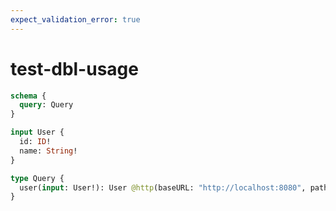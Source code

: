 ```yaml
---
expect_validation_error: true
---
```


# test-dbl-usage

```graphql @server
schema {
  query: Query
}

input User {
  id: ID!
  name: String!
}

type Query {
  user(input: User!): User @http(baseURL: "http://localhost:8080", path: "/user/{{.args.input.id}}")
}
```
